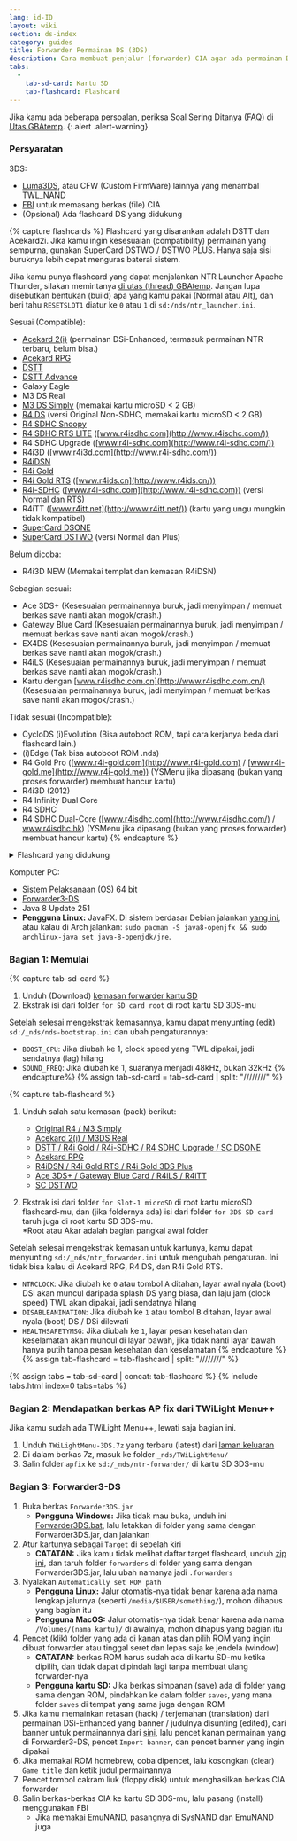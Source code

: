 ```yaml
---
lang: id-ID
layout: wiki
section: ds-index
category: guides
title: Forwarder Permainan DS (3DS)
description: Cara membuat penjalur (forwarder) CIA agar ada permainan DS di menu beranda 3DS milikmu
tabs:
  - 
    tab-sd-card: Kartu SD
    tab-flashcard: Flashcard
---
```


Jika kamu ada beberapa persoalan, periksa Soal Sering Ditanya (FAQ) di [Utas GBAtemp](https://gbatemp.net/threads/nds-forwarder-cias-for-your-home-menu.426174/).
{:.alert .alert-warning}

### Persyaratan

3DS:
- [Luma3DS](https://github.com/lumateam/luma3ds/releases), atau CFW (Custom FirmWare) lainnya yang menambal TWL_NAND
- [FBI](https://github.com/Steveice10/FBI/releases) untuk memasang berkas (file) CIA
- (Opsional) Ada flashcard DS yang didukung

{% capture flashcards %}
Flashcard yang disarankan adalah DSTT dan Acekard2i. Jika kamu ingin kesesuaian (compatibility) permainan yang sempurna, gunakan SuperCard DSTWO / DSTWO PLUS. Hanya saja sisi buruknya lebih cepat menguras baterai sistem.

Jika kamu punya flashcard yang dapat menjalankan NTR Launcher Apache Thunder, silakan memintanya [di utas (thread) GBAtemp](https://gbatemp.net/threads/nds-forwarder-cias-for-your-home-menu.426174/). Jangan lupa disebutkan bentukan (build) apa yang kamu pakai (Normal atau Alt), dan beri tahu `RESETSLOT1` diatur ke `0` atau `1` di `sd:/nds/ntr_launcher.ini`.

Sesuai (Compatible):
- [Acekard 2(i)](http://www.nds-card.com/ProShow.asp?ProID=160) (permainan DSi-Enhanced, termasuk permainan NTR terbaru, belum bisa.)
- [Acekard RPG](http://wiki.gbatemp.net/wiki/Acekard_RPG)
- [DSTT](http://www.nds-card.com/ProShow.asp?ProID=157)
- [DSTT Advance](http://kaze-tado.way-nifty.com/moo/images/2008/11/19/200811202.jpg)
- Galaxy Eagle
- M3 DS Real
- [M3 DS Simply](https://farm2.static.flickr.com/1333/752793411_d91b182eb7.jpg) (memakai kartu microSD < 2 GB)
- [R4 DS](http://www.nds-card.com/ProShow.asp?ProID=141) (versi Original Non-SDHC, memakai kartu microSD < 2 GB)
- [R4 SDHC Snoopy](http://www.nds-card.com/ProShow.asp?ProID=567)
- [R4 SDHC RTS LITE](http://www.nds-card.com/ProShow.asp?ProID=450) ([www.r4isdhc.com](http://www.r4isdhc.com/))
- R4 SDHC Upgrade ([www.r4i-sdhc.com](http://www.r4i-sdhc.com/))
- [R4i3D](http://www.3ds-cart.com/en/other-flashcarts/35-r4i3d-revolution-cart-for-3ds-dsi-dsl-ds.html) ([www.r4i3d.com](http://www.r4i-sdhc.com/))
- [R4iDSN](http://3ds-flashcard.com/home/28-r4idsn-3ds.html)
- [R4i Gold](http://www.nds-card.com/ProShow.asp?ProID=330)
- [R4i Gold RTS](http://www.nds-card.com/ProShow.asp?ProID=149) ([www.r4ids.cn](http://www.r4ids.cn/))
- [R4i-SDHC](http://www.nds-card.com/ProShow.asp?ProID=146) ([www.r4i-sdhc.com](http://www.r4i-sdhc.com)) (versi Normal dan RTS)
- R4iTT ([www.r4itt.net](http://www.r4itt.net/)) (kartu yang ungu mungkin tidak kompatibel)
- [SuperCard DSONE](http://wiki.gbatemp.net/wiki/SuperCard_DSONEi)
- [SuperCard DSTWO](http://www.nds-card.com/ProShow.asp?ProID=135) (versi Normal dan Plus)

Belum dicoba:
- R4i3D NEW (Memakai templat dan kemasan R4iDSN)

Sebagian sesuai:
- Ace 3DS+ (Kesesuaian permainannya buruk, jadi menyimpan / memuat berkas save nanti akan mogok/crash.)
- Gateway Blue Card (Kesesuaian permainannya buruk, jadi menyimpan / memuat berkas save nanti akan mogok/crash.)
- EX4DS (Kesesuaian permainannya buruk, jadi menyimpan / memuat berkas save nanti akan mogok/crash.)
- R4iLS (Kesesuaian permainannya buruk, jadi menyimpan / memuat berkas save nanti akan mogok/crash.)
- Kartu dengan [www.r4isdhc.com.cn](http://www.r4isdhc.com.cn/) (Kesesuaian permainannya buruk, jadi menyimpan / memuat berkas save nanti akan mogok/crash.)

Tidak sesuai (Incompatible):
- CycloDS (i)Evolution (Bisa autoboot ROM, tapi cara kerjanya beda dari flashcard lain.)
- (i)Edge (Tak bisa autoboot ROM .nds)
- R4 Gold Pro ([www.r4i-gold.com](http://www.r4i-gold.com) / [www.r4i-gold.me](http://www.r4i-gold.me)) (YSMenu jika dipasang (bukan yang proses forwarder) membuat hancur kartu)
- R4i3D (2012)
- R4 Infinity Dual Core
- R4 SDHC
- R4 SDHC Dual-Core ([www.r4isdhc.com](http://www.r4isdhc.com/) / www.r4isdhc.hk) (YSMenu jika dipasang (bukan yang proses forwarder) membuat hancur kartu)
{% endcapture %}

<details>
    <summary>Flashcard yang didukung</summary>
    <div class="details-content">
        {{ flashcards | markdownify }}
    </div>
</details>

Komputer PC:
- Sistem Pelaksanaan (OS) 64 bit
- [Forwarder3-DS](https://www.dropbox.com/s/b9de5ii6vm3dxfn/Forwarder3DS-v2.9.6.zip?dl=0)
- Java 8 Update 251
- **Pengguna Linux:** JavaFX. Di sistem berdasar Debian jalankan [yang ini](https://gist.githubusercontent.com/puntillol59/7532b6583380baca236dcaf2d8f75b5c/raw/e8b9d193f8b24de941160c7292ec0bb3b997e98e/main.sh), atau kalau di Arch jalankan: `sudo pacman -S java8-openjfx && sudo archlinux-java set java-8-openjdk/jre`.

### Bagian 1: Memulai
{% capture tab-sd-card %}
1. Unduh (Download) [kemasan forwarder kartu SD](https://www.dropbox.com/s/k5uaa4jzbtkgm0z/DS%20Game%20Forwarder%20pack%20%283DS%20SD%20Card%29.7z?dl=0)
1. Ekstrak isi dari folder `for SD card root` di root kartu SD 3DS-mu

Setelah selesai mengekstrak kemasannya, kamu dapat menyunting (edit) `sd:/_nds/nds-bootstrap.ini` dan ubah pengaturannya:
- `BOOST_CPU`: Jika diubah ke 1, clock speed yang TWL dipakai, jadi sendatnya (lag) hilang
- `SOUND_FREQ`: Jika diubah ke 1, suaranya menjadi 48kHz, bukan 32kHz
{% endcapture%}
{% assign tab-sd-card = tab-sd-card | split: "////////" %}

{% capture tab-flashcard %}
1. Unduh salah satu kemasan (pack) berikut:
   - [Original R4 / M3 Simply](https://www.dropbox.com/s/juxzri7h8bttunh/DS%20Game%20Forwarder%20pack%20%28Original%20R4%2C%20M3%20Simply%29.7z?dl=0)
   - [Acekard 2(i) / M3DS Real](https://www.dropbox.com/s/5elogf885sd62hu/DS%20Game%20Forwarder%20pack%20%28M3DS%20Real%29.7z?dl=0)
   - [DSTT / R4i Gold / R4i-SDHC / R4 SDHC Upgrade / SC DSONE](https://www.dropbox.com/s/xxfmvikwmnvsu63/DS%20Game%20Forwarder%20pack%20%28DSTT%2C%20R4i%20Gold%2C%20R4i-SDHC%2C%20SC%20DSONE%29.7z?dl=0)
   - [Acekard RPG](https://drive.google.com/file/d/0B2_1xHkEp2_6OHVuZEJwU1BKbEU/view?usp=sharing)
   - [R4iDSN / R4i Gold RTS / R4i Gold 3DS Plus](https://www.dropbox.com/s/j8nquh073k9y0h7/DS%20Game%20Forwarder%20pack%20%28R4iDSN%2C%20R4i%20Gold%20RTS%29.7z?dl=0)
   - [Ace 3DS+ / Gateway Blue Card / R4iLS / R4iTT](https://www.dropbox.com/s/fd7dzhn8burcq02/DS%20Game%20Forwarder%20pack%20%28Ace3DS%2C%20GW%20Blue%20Card%2C%20R4iTT%29.7z?dl=0)
   - [SC DSTWO](https://www.dropbox.com/s/pyyg0vq8b0nmhqd/DS%20Game%20Forwarder%20pack%20%28SC%20DSTWO%29.7z?dl=0)

1. Ekstrak isi dari folder `for Slot-1 microSD` di root kartu microSD flashcard-mu, dan (jika foldernya ada) isi dari folder `for 3DS SD card` taruh juga di root kartu SD 3DS-mu.<br>*Root atau Akar adalah bagian pangkal awal folder

Setelah selesai mengekstrak kemasan untuk kartunya, kamu dapat menyunting `sd:/_nds/ntr_forwarder.ini` untuk mengubah pengaturan. Ini tidak bisa kalau di Acekard RPG, R4 DS, dan R4i Gold RTS.
- `NTRCLOCK`: Jika diubah ke `0` atau tombol <kbd class="face">A</kbd> ditahan, layar awal nyala (boot) DSi akan muncul daripada splash DS yang biasa, dan laju jam (clock speed) TWL akan dipakai, jadi sendatnya hilang
- `DISABLEANIMATION`: Jika diubah ke `1` atau tombol <kbd class="face">B</kbd> ditahan, layar awal nyala (boot) DS / DSi dilewati
- `HEALTHSAFETYMSG`: Jika diubah ke `1`, layar pesan kesehatan dan keselamatan akan muncul di layar bawah, jika tidak nanti layar bawah hanya putih tanpa pesan kesehatan dan keselamatan
{% endcapture %}
{% assign tab-flashcard = tab-flashcard | split: "////////" %}

{% assign tabs = tab-sd-card | concat: tab-flashcard %}
{% include tabs.html index=0 tabs=tabs %}

### Bagian 2: Mendapatkan berkas AP fix dari TWiLight Menu++
Jika kamu sudah ada TWiLight Menu++, lewati saja bagian ini.
1. Unduh `TWiLightMenu-3DS.7z` yang terbaru (latest) dari [laman keluaran](https://github.com/DS-Homebrew/TWiLightMenu/releases)
1. Di dalam berkas 7z, masuk ke folder `_nds/TWiLightMenu/`
1. Salin folder `apfix` ke `sd:/_nds/ntr-forwarder/` di kartu SD 3DS-mu

### Bagian 3: Forwarder3-DS
1. Buka berkas `Forwarder3DS.jar`
   - **Pengguna Windows:** Jika tidak mau buka, unduh ini [Forwarder3DS.bat](/assets/files/Forwarder3DS.bat), lalu letakkan di folder yang sama dengan Forwarder3DS.jar, dan jalankan
1. Atur kartunya sebagai `Target` di sebelah kiri
   - **CATATAN:** Jika kamu tidak melihat daftar target flashcard, unduh [zip ini](https://github.com/Olmectron/olmectron.github.io/archive/master.zip), dan taruh folder `forwarders` di folder yang sama dengan Forwarder3DS.jar, lalu ubah namanya jadi `.forwarders`
1. Nyalakan `Automatically set ROM path`
   - **Pengguna Linux:** Jalur otomatis-nya tidak benar karena ada nama lengkap jalurnya (seperti `/media/$USER/something/`), mohon dihapus yang bagian itu
   - **Pengguna MacOS:** Jalur otomatis-nya tidak benar karena ada nama `/Volumes/(nama kartu)/` di awalnya, mohon dihapus yang bagian itu
1. Pencet (klik) folder yang ada di kanan atas dan pilih ROM yang ingin dibuat forwarder atau tinggal seret dan lepas saja ke jendela (window)
   - **CATATAN:** berkas ROM harus sudah ada di kartu SD-mu ketika dipilih, dan tidak dapat dipindah lagi tanpa membuat ulang forwarder-nya
   - **Pengguna kartu SD:** Jika berkas simpanan (save) ada di folder yang sama dengan ROM, pindahkan ke dalam folder `saves`, yang mana folder `saves` di tempat yang sama juga dengan ROM
1. Jika kamu memainkan retasan (hack) / terjemahan (translation) dari permainan DSi-Enhanced yang banner / judulnya disunting (edited), cari banner untuk permainannya dari [sini](https://www.dropbox.com/sh/igr47pr0q5bh4p5/AAA9Dy8VOGfBLUA6KdLDSDW-a?dl=0), lalu pencet kanan permainan yang di Forwarder3-DS, pencet `Import banner`, dan pencet banner yang ingin dipakai
1. Jika memakai ROM homebrew, coba dipencet, lalu kosongkan (clear) `Game title` dan ketik judul permainannya
1. Pencet tombol cakram liuk (floppy disk) untuk menghasilkan berkas CIA forwarder
1. Salin berkas-berkas CIA ke kartu SD 3DS-mu, lalu pasang (install) menggunakan FBI
   - Jika memakai EmuNAND, pasangnya di SysNAND dan EmuNAND juga
